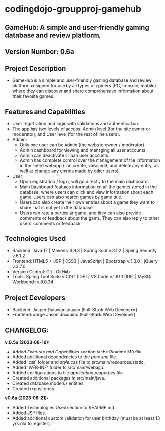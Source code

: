 # codingdojo-groupproj-gamehub

## GameHub: A simple and user-friendly gaming database and review platform.
## Version Number: 0.6a

## Project Description
- GameHub is a simple and user-friendly gaming database and review platform designed for use by all types of gamers (PC, console, mobile) where they can discover and share comprehensive information about their favorite games.

## Features and Capabilities
- User registration and login with validations and authentication.
- The app has two levels of access: Admin level (for the site owner or moderator), and User level (for the rest of the users).
- Admin:
    - Only one user can be Admin (the website owner / moderator).
    - Admin dashboard for viewing and managing all user accounts.
    - Admin can deactivate or ban user accounts.
    - Admin has complete control over the management of the information in the entire webapp (can create, view, edit, and delete any entry, as well as change any entries made by other users).
- User:
    - Upon registration / login, will go directly to the main dashboard.
    - Main Dashboard features information on all the games stored in the database, where users can click and view information about each game. Users can also search games by game title.
    - Users can also create their own entries about a game they want to share that is not yet in the database.
    - Users can rate a particular game, and they can also provide comments or feedback about the game. They can also reply to other users' comments or feedback.

## Technologies Used
- Backend: Java 17 | Maven v.3.9.3 | Spring Boot v.3.1.2 | Spring Security v.6.1.2
- Frontend: HTML5 + JSP | CSS3 | JavaScript | Bootstrap v.5.3.0 | jQuery v.3.7.0
- Version Control: Git | GitHub
- Tools: Spring Tool Suite v.4.19.1 (IDE) | VS Code v.1.81.1 (IDE) | MySQL Workbench v.8.0.34

## Project Developers:
- Backend: Jasper Dalawangbayan (Full-Stack Web Developer)
- Frontend: Jorge Jason Joaquino (Full-Stack Web Developer)

## CHANGELOG:

**v.0.5a (2023-08-19):**
- Added *Features and Capabilities* section to the Readme.MD file.
- Added additional dependencies to the *pom.xml* file.
- Added 'css' folder and *style.css* file to src/main/resources/static.
- Added 'WEB-INF' folder to src/main/webapp.
- Added configurations to the *application.properties* file.
- Created additional packages in src/main/java.
- Created database models / entities.
- Created repositories.

**v0.6a (2023-08-21):**
- Added Technologies Used section to README.md
- Added JSP files.
- Added additional custom validation for user birthday (must be at least 13 yrs old to register).